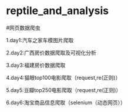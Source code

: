 # reptile_and_analysis

#网页数据爬虫

1.day1:汽车之家车模图片爬取

2.day2:广西房价数据爬取及可视化分析

3.day3:福建房价数据爬取

4.day4:猫眼top100电影爬取（request,re(正则)）

5.day5:豆瓣top250电影爬取（request,re(正则)）

6.day6:淘宝商品信息爬取（selenium（动态网页））
